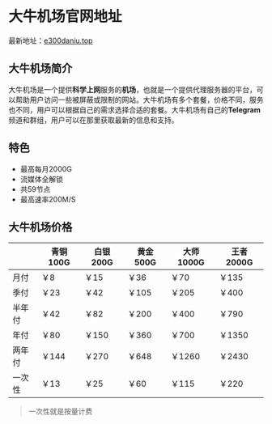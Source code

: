 # 大牛机场官网地址

最新地址：[e300daniu.top](https://daniu.e300daniu.top/#/register?code=7ubFMPkB)

## 大牛机场简介

大牛机场是一个提供**科学上网**服务的**机场**，也就是一个提供代理服务器的平台，可以帮助用户访问一些被屏蔽或限制的网站。大牛机场有多个套餐，价格不同，服务也不同，用户可以根据自己的需求选择合适的套餐。大牛机场有自己的**Telegram**频道和群组，用户可以在那里获取最新的信息和支持。

## 特色

* 最高每月2000G
* 流媒体全解锁
* 共59节点
* 最高速率200M/S

## 大牛机场价格

||青铜100G|白银200G|黄金500G|大师1000G|王者2000G|
|----|----|----|----|----|----|
|月付|￥8|￥15|￥36|￥70|￥135|
|季付|￥23|￥42|￥105|￥205|￥400|
|半年付|￥42|￥82|￥200|￥400|￥790|
|年付|￥80|￥150|￥360|￥700|￥1350|
|两年付|￥144|￥270|￥648|￥1260|￥2430|
|一次性|￥13|￥25|￥60|￥115|￥220|

> 一次性就是按量计费


